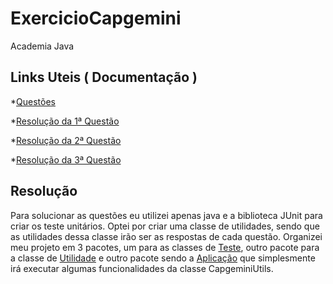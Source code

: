 # ExercicioCapgemini
Academia Java

## Links Uteis ( Documentação )

*[Questões](https://github.com/dpmqueiroz/ExercicioCapgemini/blob/main/Questoes.md)

*[Resolução da 1ª Questão](https://github.com/dpmqueiroz/ExercicioCapgemini/blob/main/ResolucaoQuestao1.md)

*[Resolução da 2ª Questão](https://github.com/dpmqueiroz/ExercicioCapgemini/blob/main/ResolucaoQuestao2.md)

*[Resolução da 3ª Questão](https://github.com/dpmqueiroz/ExercicioCapgemini/blob/main/ResolucaoQuestao2.md)

## Resolução 

Para solucionar as questões eu utilizei apenas java e a biblioteca JUnit para criar os teste unitários. Optei por criar uma classe de utilidades, 
sendo que as utilidades dessa classe irão ser as respostas de cada questão. Organizei meu projeto em 3 pacotes, um para as classes de [Teste](https://github.com/dpmqueiroz/ExercicioCapgemini/tree/main/DesafioCapgemini/src/com/capgemini/testeunitario),
outro pacote para a classe de [Utilidade](https://github.com/dpmqueiroz/ExercicioCapgemini/tree/main/DesafioCapgemini/src/com/capgemini/utils) e outro pacote sendo a [Aplicação](https://github.com/dpmqueiroz/ExercicioCapgemini/tree/main/DesafioCapgemini/src/com/capgemini/app) que simplesmente irá executar algumas funcionalidades da classe CapgeminiUtils.




